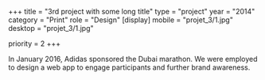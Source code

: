 +++
title = "3rd project with some long title"
type = "project"
year = "2014"
category = "Print"
role = "Design"
[display]
mobile = "projet_3/1.jpg"
desktop = "projet_3/1.jpg"


priority = 2
+++

In January 2016, Adidas sponsored the Dubai marathon. We were employed to design a web app to engage participants and further brand awareness.
